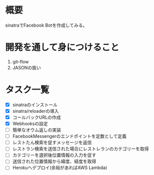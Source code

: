 # 概要
sinatraでFacebook Botを作成してみる。

# 開発を通して身につけること
1. git-flow
2. JASONの扱い

# タスク一覧
- [x] sinatraのインストール
- [x] sinatra/reloaderの導入
- [x] コールバックURLの作成
- [x] Webhooksの設定
- [ ] 簡単なオウム返しの実装
- [ ] FacebookMessengerのエンドポイントを定数として定義
- [ ] レストたん検索を促すメッセージを返信
- [ ] レストラン検索を送信された場合にレストレランのカテゴリーを取得
- [ ] カテゴリーを選択後位置情報の入力を促す
- [ ] 送信された位置情報から緯度、経度を取得
- [ ] Herokuへデプロイ(余裕があればAWS Lambda)